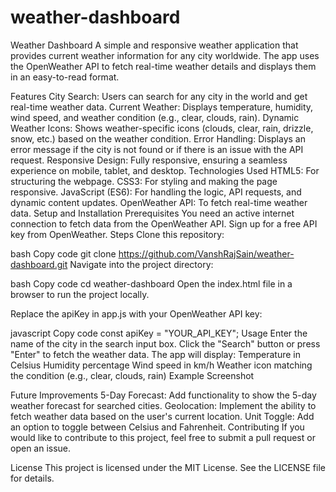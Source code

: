 # weather-dashboard


Weather Dashboard
A simple and responsive weather application that provides current weather information for any city worldwide. The app uses the OpenWeather API to fetch real-time weather details and displays them in an easy-to-read format.

Features
City Search: Users can search for any city in the world and get real-time weather data.
Current Weather: Displays temperature, humidity, wind speed, and weather condition (e.g., clear, clouds, rain).
Dynamic Weather Icons: Shows weather-specific icons (clouds, clear, rain, drizzle, snow, etc.) based on the weather condition.
Error Handling: Displays an error message if the city is not found or if there is an issue with the API request.
Responsive Design: Fully responsive, ensuring a seamless experience on mobile, tablet, and desktop.
Technologies Used
HTML5: For structuring the webpage.
CSS3: For styling and making the page responsive.
JavaScript (ES6): For handling the logic, API requests, and dynamic content updates.
OpenWeather API: To fetch real-time weather data.
Setup and Installation
Prerequisites
You need an active internet connection to fetch data from the OpenWeather API.
Sign up for a free API key from OpenWeather.
Steps
Clone this repository:

bash
Copy code
git clone https://github.com/VanshRajSain/weather-dashboard.git
Navigate into the project directory:

bash
Copy code
cd weather-dashboard
Open the index.html file in a browser to run the project locally.

Replace the apiKey in app.js with your OpenWeather API key:

javascript
Copy code
const apiKey = "YOUR_API_KEY";
Usage
Enter the name of the city in the search input box.
Click the "Search" button or press "Enter" to fetch the weather data.
The app will display:
Temperature in Celsius
Humidity percentage
Wind speed in km/h
Weather icon matching the condition (e.g., clear, clouds, rain)
Example Screenshot

Future Improvements
5-Day Forecast: Add functionality to show the 5-day weather forecast for searched cities.
Geolocation: Implement the ability to fetch weather data based on the user's current location.
Unit Toggle: Add an option to toggle between Celsius and Fahrenheit.
Contributing
If you would like to contribute to this project, feel free to submit a pull request or open an issue.

License
This project is licensed under the MIT License. See the LICENSE file for details.
